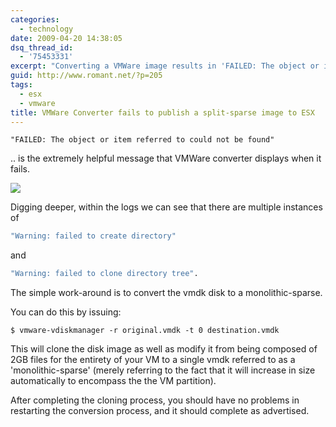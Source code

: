 ```yaml
---
categories:
  - technology
date: 2009-04-20 14:38:05
dsq_thread_id:
  - '75453331'
excerpt: "Converting a VMWare image results in 'FAILED: The object or item referred to could not be found'. Included are the steps that will enable the conversion to complete successfully."
guid: http://www.romant.net/?p=205
tags:
  - esx
  - vmware
title: VMWare Converter fails to publish a split-sparse image to ESX
---
```


```
"FAILED: The object or item referred to could not be found"
```
.. is the extremely helpful message that VMWare converter displays when it fails.

![](/images/2009/04/vmware-conversion-status.jpg)

Digging deeper, within the logs we can see that there are multiple instances of

```sh
"Warning: failed to create directory"
```
and
```sh
"Warning: failed to clone directory tree".
```

The simple work-around is to convert the vmdk disk to a monolithic-sparse.

You can do this by issuing:

`$ vmware-vdiskmanager -r original.vmdk -t 0 destination.vmdk`

This will clone the disk image as well as modify it from being composed of 2GB files for the entirety of your VM to a single vmdk referred to as a 'monolithic-sparse' (merely referring to the fact that it will increase in size automatically to encompass the the VM partition).

After completing the cloning process, you should have no problems in restarting the conversion process, and it should complete as advertised.